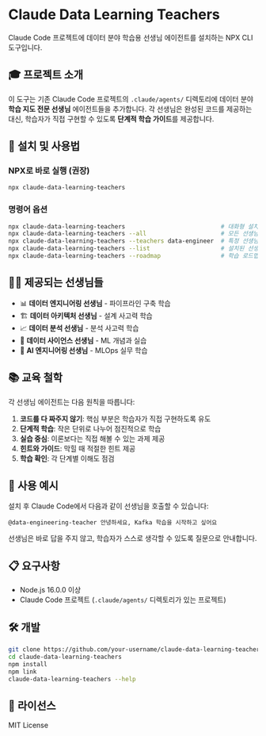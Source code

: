 # Claude Data Learning Teachers

Claude Code 프로젝트에 데이터 분야 학습용 선생님 에이전트를 설치하는 NPX CLI 도구입니다.

## 🎓 프로젝트 소개

이 도구는 기존 Claude Code 프로젝트의 `.claude/agents/` 디렉토리에 데이터 분야 **학습 지도 전문 선생님** 에이전트들을 추가합니다. 각 선생님은 완성된 코드를 제공하는 대신, 학습자가 직접 구현할 수 있도록 **단계적 학습 가이드**를 제공합니다.

## 🚀 설치 및 사용법

### NPX로 바로 실행 (권장)

```bash
npx claude-data-learning-teachers
```

### 명령어 옵션

```bash
npx claude-data-learning-teachers                           # 대화형 설치
npx claude-data-learning-teachers --all                     # 모든 선생님 설치
npx claude-data-learning-teachers --teachers data-engineer  # 특정 선생님 설치
npx claude-data-learning-teachers --list                    # 설치된 선생님 목록
npx claude-data-learning-teachers --roadmap                 # 학습 로드맵 생성
```

## 👨‍🏫 제공되는 선생님들

- 📊 **데이터 엔지니어링 선생님** - 파이프라인 구축 학습
- 🏗️ **데이터 아키텍처 선생님** - 설계 사고력 학습
- 📈 **데이터 분석 선생님** - 분석 사고력 학습
- 🔬 **데이터 사이언스 선생님** - ML 개념과 실습
- 🤖 **AI 엔지니어링 선생님** - MLOps 실무 학습

## 📚 교육 철학

각 선생님 에이전트는 다음 원칙을 따릅니다:

1. **코드를 다 짜주지 않기**: 핵심 부분은 학습자가 직접 구현하도록 유도
2. **단계적 학습**: 작은 단위로 나누어 점진적으로 학습
3. **실습 중심**: 이론보다는 직접 해볼 수 있는 과제 제공
4. **힌트와 가이드**: 막힐 때 적절한 힌트 제공
5. **학습 확인**: 각 단계별 이해도 점검

## 🎯 사용 예시

설치 후 Claude Code에서 다음과 같이 선생님을 호출할 수 있습니다:

```
@data-engineering-teacher 안녕하세요, Kafka 학습을 시작하고 싶어요
```

선생님은 바로 답을 주지 않고, 학습자가 스스로 생각할 수 있도록 질문으로 안내합니다.

## 📋 요구사항

- Node.js 16.0.0 이상
- Claude Code 프로젝트 (`.claude/agents/` 디렉토리가 있는 프로젝트)

## 🛠️ 개발

```bash
git clone https://github.com/your-username/claude-data-learning-teachers.git
cd claude-data-learning-teachers
npm install
npm link
claude-data-learning-teachers --help
```

## 📄 라이선스

MIT License